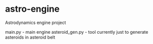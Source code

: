 # astro-engine
Astrodynamics engine project

main.py - main engine
asteroid_gen.py - tool currently just to generate asteroids in asteroid belt
